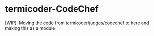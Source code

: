 # termicoder-CodeChef
[WIP]: Moving the code from termicoder/judges/codechef to here and making this as a module

